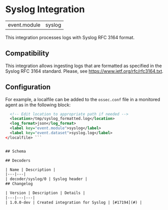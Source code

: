 # Syslog Integration


|   |   |
|---|---|
| event.module | syslog |

This integration processes logs with Syslog RFC 3164 format.

## Compatibility

This integration allows ingesting logs that are formatted as specified in the Syslog RFC 3164 standard. Please, see https://www.ietf.org/rfc/rfc3164.txt.


## Configuration

For example, a localfile can be added to the `ossec.conf` file in a monitored agent as in the following block:
```xml <localfile>
  <!-- Edit location to appropriate path if needed -->
  <location>/tmp/syslog_formatted.log</location>
  <log_format>json</log_format>
  <label key="event.module">syslog</label>
  <label key="event.dataset">syslog.log</label>
</localfile> ```


## Schema

## Decoders

| Name | Description |
|---|---|
| decoder/syslog/0 | Syslog header |
## Changelog

| Version | Description | Details |
|---|---|---|
| 1.0.0-dev | Created integration for Syslog | [#17194](#) |
